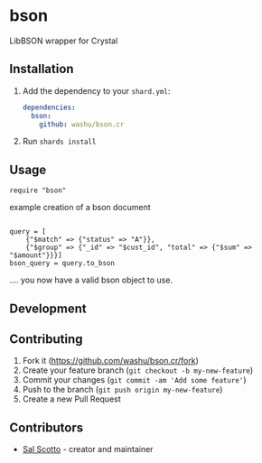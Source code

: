# bson

LibBSON wrapper for Crystal

## Installation

1. Add the dependency to your `shard.yml`:

   ```yaml
   dependencies:
     bson:
       github: washu/bson.cr
   ```

2. Run `shards install`

## Usage

```crystal
require "bson"
```


example creation of a bson document
```crystal

query = [
    {"$match" => {"status" => "A"}},
    {"$group" => {"_id" => "$cust_id", "total" => {"$sum" => "$amount"}}}]
bson_query = query.to_bson
```

....
you now have a valid bson object to use.

## Development


## Contributing

1. Fork it (<https://github.com/washu/bson.cr/fork>)
2. Create your feature branch (`git checkout -b my-new-feature`)
3. Commit your changes (`git commit -am 'Add some feature'`)
4. Push to the branch (`git push origin my-new-feature`)
5. Create a new Pull Request

## Contributors

- [Sal Scotto](https://github.com/washu) - creator and maintainer
